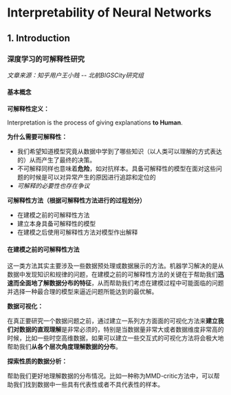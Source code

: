 # Interpretability of Neural Networks

## 1. Introduction

### 深度学习的可解释性研究

*文章来源：知乎用户王小贱 -- 北航BIGSCity研究组*

#### 基本概念

**可解释性定义：**

Interpretation is the process of giving explanations **to Human**.

**为什么需要可解释性：**

- 我们希望知道模型究竟从数据中学到了哪些知识（以人类可以理解的方式表达的）从而产生了最终的决策。
- 不可解释同样也意味着**危险**，如对抗样本。具备可解释性的模型在面对这些问题的时候是可以对异常产生的原因进行追踪和定位的
- *可解释的必要性也存在争议*

**可解释性方法（根据可解释性方法进行的过程划分）**

- 在建模之前的可解释性方法
- 建立本身具备可解释性的模型
- 在建模之后使用可解释性方法对模型作出解释

#### 在建模之前的可解释性方法

这一类方法其实主要涉及一些数据预处理或数据展示的方法。机器学习解决的是从数据中发现知识和规律的问题，在建模之前的可解释性方法的关键在于帮助我们**迅速而全面地了解数据分布的特征**，从而帮助我们考虑在建模过程中可能面临的问题并选择一种最合理的模型来逼近问题所能达到的最优解。

**数据可视化：**

在真正要研究一个数据问题之前，通过建立一系列方方面面的可视化方法来**建立我们对数据的直观理解**是非常必须的，特别是当数据量非常大或者数据维度非常高的时候，比如一些时空高维数据，如果可以建立一些交互式的可视化方法将会极大地帮助我们**从各个层次角度理解数据的分布**。

**探索性质的数据分析：**

帮助我们更好地理解数据的分布情况。比如一种称为MMD-critic方法中，可以帮助我们找到数据中一些具有代表性或者不具代表性的样本。